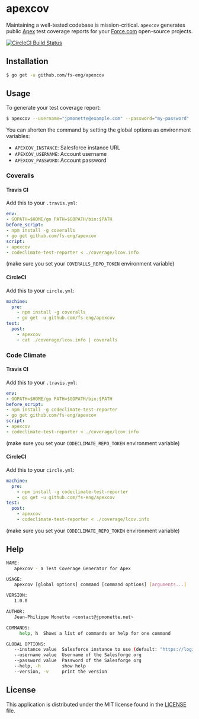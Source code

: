 # apexcov
Maintaining a well-tested codebase is mission-critical. `apexcov` generates public [Apex](https://developer.salesforce.com/docs/atlas.en-us.apexcode.meta/apexcode/apex_intro_what_is_apex.htm) test coverage reports for your [Force.com](https://force.com) open-source projects.

  [![CircleCI Build Status](https://circleci.com/gh/jpmonette/apexcov.png?style=shield&circle-token=:circle-token)](https://circleci.com/gh/jpmonette/apexcov)

## Installation

```sh
$ go get -u github.com/fs-eng/apexcov
```

## Usage

To generate your test coverage report:

```sh
$ apexcov --username="jpmonette@example.com" --password="my-password"
```

You can shorten the command by setting the global options as environment variables:

- `APEXCOV_INSTANCE`: Salesforce instance URL
- `APEXCOV_USERNAME`: Account username
- `APEXCOV_PASSWORD`: Account password

### Coveralls

#### Travis CI

Add this to your `.travis.yml`:

```yaml
env:
- GOPATH=$HOME/go PATH=$GOPATH/bin:$PATH
before_script:
- npm install -g coveralls
- go get github.com/fs-eng/apexcov
script:
- apexcov
- codeclimate-test-reporter < ./coverage/lcov.info
```

(make sure you set your `COVERALLS_REPO_TOKEN` environment variable)

#### CircleCI

Add this to your `circle.yml`:

```yaml
machine:
  pre:
    - npm install -g coveralls
    - go get -u github.com/fs-eng/apexcov
test:
  post:
    - apexcov
    - cat ./coverage/lcov.info | coveralls
```

### Code Climate

#### Travis CI

Add this to your `.travis.yml`:

```yaml
env:
- GOPATH=$HOME/go PATH=$GOPATH/bin:$PATH
before_script:
- npm install -g codeclimate-test-reporter
- go get github.com/fs-eng/apexcov
script:
- apexcov
- codeclimate-test-reporter < ./coverage/lcov.info
```

(make sure you set your `CODECLIMATE_REPO_TOKEN` environment variable)

#### CircleCI

Add this to your `circle.yml`:

```yaml
machine:
  pre:
    - npm install -g codeclimate-test-reporter
    - go get -u github.com/fs-eng/apexcov
test:
  post:
    - apexcov
    - codeclimate-test-reporter < ./coverage/lcov.info
```

(make sure you set your `CODECLIMATE_REPO_TOKEN` environment variable)

## Help

```sh
NAME:
   apexcov - a Test Coverage Generator for Apex

USAGE:
   apexcov [global options] command [command options] [arguments...]

VERSION:
   1.0.0

AUTHOR:
   Jean-Philippe Monette <contact@jpmonette.net>

COMMANDS:
     help, h  Shows a list of commands or help for one command

GLOBAL OPTIONS:
   --instance value  Salesforce instance to use (default: "https://login.salesforce.com")
   --username value  Username of the Salesforge org
   --password value  Password of the Salesforge org
   --help, -h        show help
   --version, -v     print the version
```


## License

This application is distributed under the MIT license found in the [LICENSE](./LICENSE)
file.
